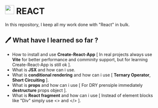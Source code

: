 # <img src="https://cdn.jsdelivr.net/gh/devicons/devicon/icons/react/react-original.svg" width="30" height="30" /> REACT 
In this repository, I keep all my work done with "React" in bulk.

## 🖊 What have I learned so far ?
* How to install and use **Create-React-App** [ In real projects always use **Vite** for better performance and comminity support, but for learning Create-React-App is still ok ].
* What is **JSX** and how can i use.
* What is **conditional rendering** and how can i use [ **Ternary Operator**, **Short Circuiting** ].
* What is **props** and how can i use [ For DRY prensiple immediately **destructure** props object ].
* What is **React fragment** and how can i use [ Instead of element blocks like "Div" simply use <> and </> ].
